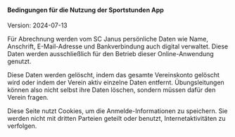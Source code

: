 #### Bedingungen für die Nutzung der Sportstunden App

Version: 2024-07-13

Für Abrechnung werden vom SC Janus persönliche Daten wie Name, Anschrift, E-Mail-Adresse und Bankverbindung auch digital verwaltet. Diese Daten werden ausschließlich für den Betrieb dieser Online-Anwendung genutzt.
 
Diese Daten werden gelöscht, indem das gesamte Vereinskonto gelöscht wird oder indem der Verein aktiv einzelne Daten entfernt. Übungsleitungen können also nicht selbst ihre Daten löschen, sondern müssen dafür den Verein fragen.

Diese Seite nutzt Cookies, um die Anmelde-Informationen zu speichern. Sie werden nicht mit dritten Parteien geteilt oder benutzt, Internetaktivitäten zu verfolgen.